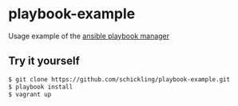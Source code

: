 playbook-example
================

Usage example of the [ansible playbook manager](https://github.com/schickling/playbook)


## Try it yourself
```sh
$ git clone https://github.com/schickling/playbook-example.git
$ playbook install
$ vagrant up
```

